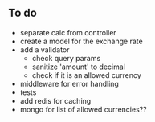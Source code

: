 ## To do
- separate calc from controller
- create a model for the exchange rate
- add a validator
  * check query params
  * sanitize 'amount' to decimal
  * check if it is an allowed currency
- middleware for error handling
- tests
- add redis for caching
- mongo for list of allowed currencies??